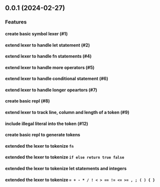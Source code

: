 ## 0.0.1 (2024-02-27)

### Features

#### create basic symbol lexer (#1)

#### extend lexer to handle let statement (#2)

#### extend lexer to handle fn statements (#4)

#### extend lexer to handle more operators (#5)

#### extend lexer to handle conditional statement (#6)

#### extend lexer to handle longer opeartors (#7)

#### create basic repl (#8)

#### extend lexer to track line, column and length of a token (#9)

#### include illegal literal into the token (#12)

#### create basic repl to generate tokens

#### extended the lexer to tokenize `fn`

#### extended the lexer to tokenize `if else return true false`

#### extended the lexer to tokenize let statements and integers

#### extended the lexer to tokenize `= + - * / ! < > == != <= >= , ; ( ) { }`
